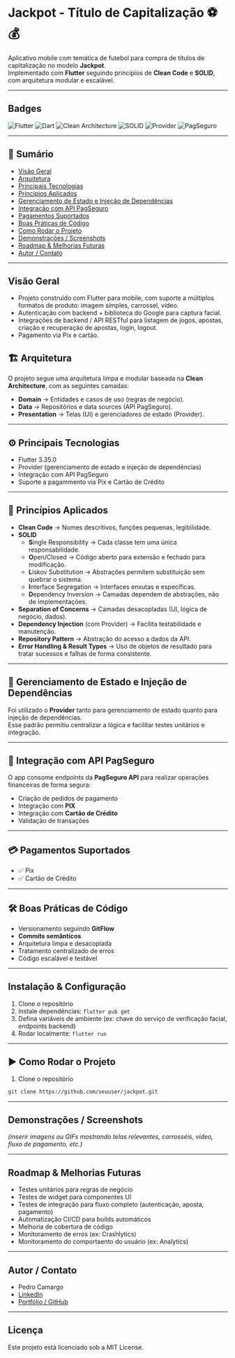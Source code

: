 # Jackpot - Título de Capitalização ⚽💰

Aplicativo mobile com temática de futebol para compra de títulos de capitalização no modelo **Jackpot**.  
Implementado com **Flutter** seguindo princípios de **Clean Code** e **SOLID**, com arquitetura modular e escalável.

---
## Badges

![Flutter](https://img.shields.io/badge/Flutter-3.35.0-blue?logo=flutter)
![Dart](https://img.shields.io/badge/Dart-3.7-blue?logo=dart)  ![Clean Architecture](https://img.shields.io/badge/Architecture-Clean%20Arch-brightgreen)
![SOLID](https://img.shields.io/badge/Principles-SOLID-orange) ![Provider](https://img.shields.io/badge/State-Provider-purple) ![PagSeguro](https://img.shields.io/badge/API-PagSeguro-yellowgreen)

---

## 📑 Sumário
- [Visão Geral](#visão-geral)  
- [Arquitetura](#arquitetura)
- [Principais Tecnologias](#principais-tecnologias)
- [Princípios Aplicados](#princípios-aplicados)
- [Gerenciamento de Estado e Injeção de Dependências](#gerenciamento-de-estado-e-injeção-de-dependências)
- [Integração com API PagSeguro](#integração-com-api-pagseguro)
- [Pagamentos Suportados](#pagamentos-suportados)
- [Boas Práticas de Código](#boas-práticas-de-código)
- [Como Rodar o Projeto](#como-rodar-o-projeto)
- [Demonstrações / Screenshots](#demonstrações--screenshots)  
- [Roadmap & Melhorias Futuras](#roadmap--melhorias-futuras)  
- [Autor / Contato](#autor--contato)

---

## Visão Geral

- Projeto construído com Flutter para mobile, com suporte a múltiplos formatos de produto: imagem simples, carrossel, vídeo.  
- Autenticação com backend + biblioteca do Google para captura facial.  
- Integrações de backend / API RESTful para listagem de jogos, apostas, criação e recuperação de apostas, login, logout.  
- Pagamento via Pix e cartão.  

## 🏗️ Arquitetura
O projeto segue uma arquitetura limpa e modular baseada na **Clean Architecture**, com as seguintes camadas:

- **Domain** → Entidades e casos de uso (regras de negócio).  
- **Data** → Repositórios e data sources (API PagSeguro).  
- **Presentation** → Telas (UI) e gerenciadores de estado (Provider).  

---

## ⚙️ Principais Tecnologias
- Flutter 3.35.0
- Provider (gerenciamento de estado e injeção de dependências)  
- Integração com API PagSeguro  
- Suporte a  pagammento via Pix e Cartão de Crédito  

---

## 📐 Princípios Aplicados
- **Clean Code** → Nomes descritivos, funções pequenas, legibilidade.  
- **SOLID**  
  - **S**ingle Responsibility → Cada classe tem uma única responsabilidade.  
  - **O**pen/Closed → Código aberto para extensão e fechado para modificação.  
  - **L**iskov Substitution → Abstrações permitem substituição sem quebrar o sistema.  
  - **I**nterface Segregation → Interfaces enxutas e específicas.  
  - **D**ependency Inversion → Camadas dependem de abstrações, não de implementações.  
- **Separation of Concerns** → Camadas desacopladas (UI, lógica de negócio, dados).  
- **Dependency Injection** (com Provider) → Facilita testabilidade e manutenção.  
- **Repository Pattern** → Abstração do acesso a dados da API.  
- **Error Handling & Result Types** → Uso de objetos de resultado para tratar sucessos e falhas de forma consistente.  

---

## 🧩 Gerenciamento de Estado e Injeção de Dependências
Foi utilizado o **Provider** tanto para gerenciamento de estado quanto para injeção de dependências.  
Esse padrão permitiu centralizar a lógica e facilitar testes unitários e integração.  

---

## 🔗 Integração com API PagSeguro
O app consome endpoints da **PagSeguro API** para realizar operações financeiras de forma segura:

- Criação de pedidos de pagamento  
- Integração com **PIX**  
- Integração com **Cartão de Crédito**  
- Validação de transações  

---

## 💳 Pagamentos Suportados
- ✅ Pix  
- ✅ Cartão de Crédito  

---

## 🛠️ Boas Práticas de Código
- Versionamento seguindo **GitFlow**  
- **Commits semânticos**  
- Arquitetura limpa e desacoplada  
- Tratamento centralizado de erros  
- Código escalável e testável  

---

## Instalação & Configuração

1. Clone o repositório  
2. Instale dependências: `flutter pub get`  
3. Defina variáveis de ambiente (ex: chave do serviço de verificação facial, endpoints backend)  
4. Rodar localmente: `flutter run`  

---

## ▶️ Como Rodar o Projeto
1. Clone o repositório
```bash
git clone https://github.com/seuuser/jackpot.git
````

---

## Demonstrações / Screenshots

*(inserir imagens ou GIFs mostrando telas relevantes, carrosséis, vídeo, fluxo de pagamento, etc.)*

---

## Roadmap & Melhorias Futuras
- Testes unitários para regras de negócio  
- Testes de widget para componentes UI  
- Testes de integração para fluxo completo (autenticação, aposta, pagamento) 
- Automatização CI/CD para builds automáticos  
- Melhoria de cobertura de código  
- Monitoramento de erros (ex: Crashlytics)  
- Monitoramento do comportaento do usuário (ex: Analytics)

---

## Autor / Contato

- Pedro Camargo
- [LinkedIn](https://www.linkedin.com/in/pedro-kamargo/)  
- [Portfólio / GitHub](https://github.com/P3edr0)

---

## Licença

Este projeto está licenciado sob a MIT License.  





